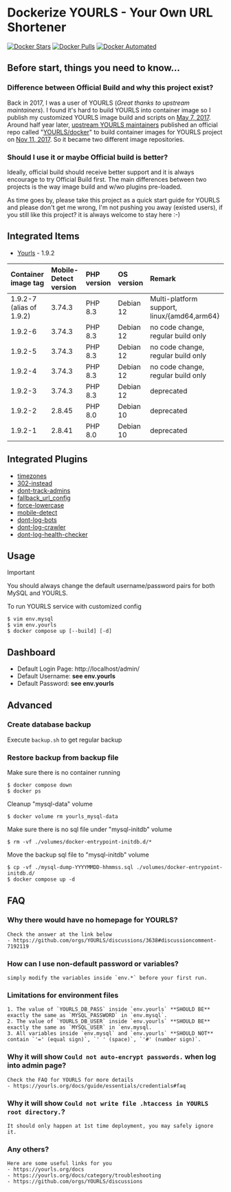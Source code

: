 # Dockerize YOURLS - Your Own URL Shortener

[![Docker Stars](https://img.shields.io/docker/stars/guessi/docker-yourls.svg)](https://hub.docker.com/r/guessi/docker-yourls/)
[![Docker Pulls](https://img.shields.io/docker/pulls/guessi/docker-yourls.svg)](https://hub.docker.com/r/guessi/docker-yourls/)
[![Docker Automated](https://img.shields.io/docker/automated/guessi/docker-yourls.svg)](https://hub.docker.com/r/guessi/docker-yourls/)

## Before start, things you need to know...

### Difference between Official Build and why this project exist?

Back in 2017, I was a user of YOURLS (_Great thanks to upstream maintainers_). I found it's hard to build YOURLS into container image so I publish my customized YOURLS image build and scripts on [May 7, 2017](https://github.com/guessi/docker-yourls/commit/de4781444ee64edb12abaa3af401b383208817e4). Around half year later, [upstream YOURLS maintainers](https://github.com/YOURLS/YOURLS/graphs/contributors) published an official repo called "[YOURLS/docker](https://github.com/YOURLS/docker)" to build container images for YOURLS project on [Nov 11, 2017](https://github.com/YOURLS/docker/commit/75e37b0cabe62ba4d4691c2d0eb883f4a811c727). So it became two different image repositories.

### Should I use it or maybe Official build is better?

Ideally, official build should receive better support and it is always encourage to try Official Build first. The main differences between two projects is the way image build and w/wo plugins pre-loaded.

As time goes by, please take this project as a quick start guide for YOURLS and please don't get me wrong, I'm not pushing you away (existed users), if you still like this project? it is always welcome to stay here :-)


## Integrated Items

* [Yourls](http://yourls.org) - 1.9.2

| Container image tag      | Mobile-Detect version  | PHP version | OS version | Remark                                      |
|:-------------------------|:-----------------------|:------------|:-----------|:--------------------------------------------|
| 1.9.2-7 (alias of 1.9.2) | 3.74.3                 | PHP 8.3     | Debian 12  | Multi-platform support, linux/{amd64,arm64} |
| 1.9.2-6                  | 3.74.3                 | PHP 8.3     | Debian 12  | no code change, regular build only          |
| 1.9.2-5                  | 3.74.3                 | PHP 8.3     | Debian 12  | no code change, regular build only          |
| 1.9.2-4                  | 3.74.3                 | PHP 8.3     | Debian 12  | no code change, regular build only          |
| 1.9.2-3                  | 3.74.3                 | PHP 8.3     | Debian 12  | deprecated                                  |
| 1.9.2-2                  | 2.8.45                 | PHP 8.0     | Debian 10  | deprecated                                  |
| 1.9.2-1                  | 2.8.41                 | PHP 8.0     | Debian 10  | deprecated                                  |

## Integrated Plugins

* [timezones](https://github.com/YOURLS/timezones)
* [302-instead](https://github.com/timcrockford/302-instead)
* [dont-track-admins](https://github.com/dgw/yourls-dont-track-admins)
* [fallback_url_config](http://diegopeinador.com/fallback-url-yourls-plugin)
* [force-lowercase](https://github.com/YOURLS/force-lowercase)
* [mobile-detect](https://github.com/guessi/yourls-mobile-detect)
* [dont-log-bots](https://github.com/YOURLS/dont-log-bots)
* [dont-log-crawler](https://github.com/luixxiul/dont-log-crawlers)
* [dont-log-health-checker](https://github.com/guessi/yourls-dont-log-health-checker)


## Usage

> [!IMPORTANT]
> You should always change the default username/password pairs for both MySQL and YOURLS.

To run YOURLS service with customized config

    $ vim env.mysql
    $ vim env.yourls
    $ docker compose up [--build] [-d]


## Dashboard

* Default Login Page: http://localhost/admin/
* Default Username: **see env.yourls**
* Default Password: **see env.yourls**


## Advanced

### Create database backup

Execute `backup.sh` to get regular backup


### Restore backup from backup file

Make sure there is no container running

    $ docker compose down
    $ docker ps

Cleanup "mysql-data" volume

    $ docker volume rm yourls_mysql-data

Make sure there is no sql file under "mysql-initdb" volume

    $ rm -vf ./volumes/docker-entrypoint-initdb.d/*

Move the backup sql file to "mysql-initdb" volume

    $ cp -vf ./mysql-dump-YYYYMMDD-hhmmss.sql ./volumes/docker-entrypoint-initdb.d/
    $ docker compose up -d


## FAQ

### Why there would have no homepage for YOURLS?

    Check the answer at the link below
    - https://github.com/orgs/YOURLS/discussions/3638#discussioncomment-7192119

### How can I use non-default password or variables?

    simply modify the variables inside `env.*` before your first run.

### Limitations for environment files

    1. The value of `YOURLS_DB_PASS` inside `env.yourls` **SHOULD BE** exactly the same as `MYSQL_PASSWORD` in `env.mysql`.
    2. The value of `YOURLS_DB_USER` inside `env.yourls` **SHOULD BE**  exactly the same as `MYSQL_USER` in `env.mysql.
    3. All variables inside `env.mysql` and `env.yourls` **SHOULD NOT** contain `'=' (equal sign)`, `' ' (space)`, `'#' (number sign)`.

### Why it will show `Could not auto-encrypt passwords.` when log into admin page?

    Check the FAQ for YOURLS for more details
    - https://yourls.org/docs/guide/essentials/credentials#faq

### Why it will show `Could not write file .htaccess in YOURLS root directory.`?

    It should only happen at 1st time deployment, you may safely ignore it.

### Any others?

    Here are some useful links for you
    - https://yourls.org/docs
    - https://yourls.org/docs/category/troubleshooting
    - https://github.com/orgs/YOURLS/discussions
